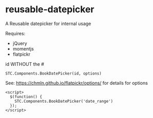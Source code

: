 # reusable-datepicker
A Reusable datepicker for internal usage

Requires:

- jQuery
- momentjs
- flatpickr

id WITHOUT the #

```
STC.Components.BookDatePicker(id, options)
```

See: https://chmln.github.io/flatpickr/options/ for details for options

```
<script>
  $(function() {
    STC.Components.BookDatePicker('date_range')
  });
</script>
```
